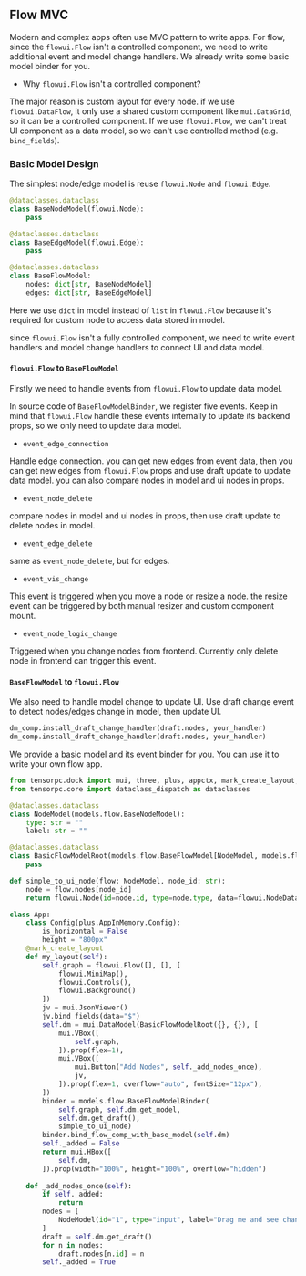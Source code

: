 ## Flow MVC

Modern and complex apps often use MVC pattern to write apps. For flow, since the `flowui.Flow` isn't a controlled component, we need to write additional event and model change handlers. We already write some basic model binder for you.

* Why `flowui.Flow` isn't a controlled component?

The major reason is custom layout for every node. if we use `flowui.DataFlow`, it only use a shared custom component like `mui.DataGrid`, so it can be a controlled component. If we use `flowui.Flow`, we can't treat UI component as a data model, so we can't use controlled method (e.g. `bind_fields`).

### Basic Model Design

The simplest node/edge model is reuse `flowui.Node` and `flowui.Edge`.

```py
@dataclasses.dataclass
class BaseNodeModel(flowui.Node):
    pass

@dataclasses.dataclass
class BaseEdgeModel(flowui.Edge):
    pass

@dataclasses.dataclass
class BaseFlowModel:
    nodes: dict[str, BaseNodeModel]
    edges: dict[str, BaseEdgeModel]

```

Here we use `dict` in model instead of `list` in `flowui.Flow` because it's required for custom node to access data stored in model.

since `flowui.Flow` isn't a fully controlled component, we need to write event handlers and model change handlers to connect UI and data model.

#### `flowui.Flow` to `BaseFlowModel`

Firstly we need to handle events from `flowui.Flow` to update data model.

In source code of `BaseFlowModelBinder`, we register five events. Keep in mind that `flowui.Flow` handle these events internally to update its backend props, so we only need to update data model.

* `event_edge_connection`

Handle edge connection. you can get new edges from event data, then you can get new edges from `flowui.Flow` props and use draft update to update data model. you can also compare nodes in model and ui nodes in props.

* `event_node_delete`

compare nodes in model and ui nodes in props, then use draft update to delete nodes in model.

* `event_edge_delete` 

same as `event_node_delete`, but for edges.

* `event_vis_change`

This event is triggered when you move a node or resize a node. the resize event can be triggered by both manual resizer and custom component mount.

* `event_node_logic_change`

Triggered when you change nodes from frontend. Currently only delete node in frontend can trigger this event.

#### `BaseFlowModel` to `flowui.Flow`

We also need to handle model change to update UI. Use draft change event to detect nodes/edges change in model, then update UI.

```py
dm_comp.install_draft_change_handler(draft.nodes, your_handler)
dm_comp.install_draft_change_handler(draft.nodes, your_handler)
```

We provide a basic model and its event binder for you. You can use it to write your own flow app.

```Python
from tensorpc.dock import mui, three, plus, appctx, mark_create_layout, flowui, models
from tensorpc.core import dataclass_dispatch as dataclasses

@dataclasses.dataclass
class NodeModel(models.flow.BaseNodeModel):
    type: str = ""
    label: str = ""

@dataclasses.dataclass
class BasicFlowModelRoot(models.flow.BaseFlowModel[NodeModel, models.flow.BaseEdgeModel]):
    pass 

def simple_to_ui_node(flow: NodeModel, node_id: str):
    node = flow.nodes[node_id]
    return flowui.Node(id=node.id, type=node.type, data=flowui.NodeData(label=node.label), position=node.position, width=node.width, height=node.height)

class App:
    class Config(plus.AppInMemory.Config):
        is_horizontal = False
        height = "800px"
    @mark_create_layout
    def my_layout(self):
        self.graph = flowui.Flow([], [], [
            flowui.MiniMap(),
            flowui.Controls(),
            flowui.Background()
        ])
        jv = mui.JsonViewer()
        jv.bind_fields(data="$")
        self.dm = mui.DataModel(BasicFlowModelRoot({}, {}), [
            mui.VBox([
                self.graph,
            ]).prop(flex=1),
            mui.VBox([
                mui.Button("Add Nodes", self._add_nodes_once),
                jv,
            ]).prop(flex=1, overflow="auto", fontSize="12px"),
        ])
        binder = models.flow.BaseFlowModelBinder(
            self.graph, self.dm.get_model, 
            self.dm.get_draft(), 
            simple_to_ui_node)
        binder.bind_flow_comp_with_base_model(self.dm)
        self._added = False
        return mui.HBox([
            self.dm,
        ]).prop(width="100%", height="100%", overflow="hidden")
    
    def _add_nodes_once(self):
        if self._added:
            return 
        nodes = [
            NodeModel(id="1", type="input", label="Drag me and see change", position=flowui.XYPosition(0, 0)),
        ]
        draft = self.dm.get_draft()
        for n in nodes:
            draft.nodes[n.id] = n
        self._added = True

```